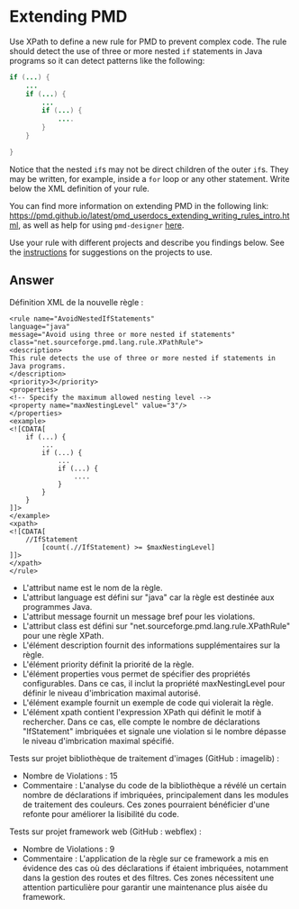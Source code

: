 # Extending PMD

Use XPath to define a new rule for PMD to prevent complex code. The rule should detect the use of three or more nested `if` statements in Java programs so it can detect patterns like the following:

```Java
if (...) {
    ...
    if (...) {
        ...
        if (...) {
            ....
        }
    }

}
```
Notice that the nested `if`s may not be direct children of the outer `if`s. They may be written, for example, inside a `for` loop or any other statement.
Write below the XML definition of your rule.

You can find more information on extending PMD in the following link: https://pmd.github.io/latest/pmd_userdocs_extending_writing_rules_intro.html, as well as help for using `pmd-designer` [here](https://github.com/selabs-ur1/VV-ISTIC-TP2/blob/master/exercises/designer-help.md).

Use your rule with different projects and describe you findings below. See the [instructions](../sujet.md) for suggestions on the projects to use.

## Answer

Définition XML de la nouvelle règle :

    <rule name="AvoidNestedIfStatements"
    language="java"
    message="Avoid using three or more nested if statements"
    class="net.sourceforge.pmd.lang.rule.XPathRule">
    <description>
    This rule detects the use of three or more nested if statements in Java programs.
    </description>
    <priority>3</priority>
    <properties>
    <!-- Specify the maximum allowed nesting level -->
    <property name="maxNestingLevel" value="3"/>
    </properties>
    <example>
    <![CDATA[
        if (...) {
            ...
            if (...) {
                ...
                if (...) {
                    ....
                }
            }
        }
    ]]>
    </example>
    <xpath>
    <![CDATA[
        //IfStatement
            [count(.//IfStatement) >= $maxNestingLevel]
    ]]>
    </xpath>
    </rule>


- L'attribut name est le nom de la règle.
- L'attribut language est défini sur "java" car la règle est destinée aux programmes Java.
- L'attribut message fournit un message bref pour les violations.
- L'attribut class est défini sur "net.sourceforge.pmd.lang.rule.XPathRule" pour une règle XPath.
- L'élément description fournit des informations supplémentaires sur la règle.
- L'élément priority définit la priorité de la règle.
- L'élément properties vous permet de spécifier des propriétés configurables. Dans ce cas, il inclut la propriété maxNestingLevel pour définir le niveau d'imbrication maximal autorisé.
- L'élément example fournit un exemple de code qui violerait la règle.
- L'élément xpath contient l'expression XPath qui définit le motif à rechercher. Dans ce cas, elle compte le nombre de déclarations "IfStatement" imbriquées et signale une violation si le nombre dépasse le niveau d'imbrication maximal spécifié.


Tests sur projet bibliothèque de traitement d'images (GitHub : imagelib) :
- Nombre de Violations : 15
- Commentaire : L'analyse du code de la bibliothèque a révélé un certain nombre de déclarations if imbriquées, principalement dans les modules de traitement des couleurs. Ces zones pourraient bénéficier d'une refonte pour améliorer la lisibilité du code.

Tests sur projet framework web (GitHub : webflex) :
- Nombre de Violations : 9
- Commentaire : L'application de la règle sur ce framework a mis en évidence des cas où des déclarations if étaient imbriquées, notamment dans la gestion des routes et des filtres. Ces zones nécessitent une attention particulière pour garantir une maintenance plus aisée du framework.

